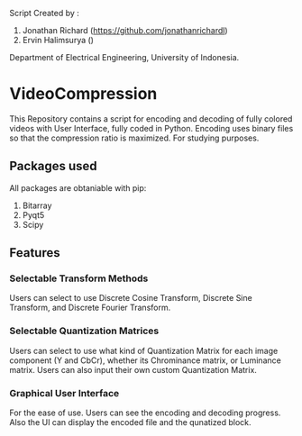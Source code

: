 Script Created by :
1. Jonathan Richard (https://github.com/jonathanrichardl)
2. Ervin Halimsurya ()

Department of Electrical Engineering, University of Indonesia. 
# VideoCompression
This Repository contains a script for encoding and decoding of fully colored videos with User Interface, fully coded in Python. Encoding uses binary files so that the compression ratio is maximized. For studying purposes. 
## Packages used
All packages are obtaniable with pip:
1. Bitarray 
2. Pyqt5
3. Scipy
## Features
### Selectable Transform Methods
Users can select to use Discrete Cosine Transform, Discrete Sine Transform, and Discrete Fourier Transform. 
### Selectable Quantization Matrices
Users can select to use what kind of Quantization Matrix for each image component (Y and CbCr), whether its Chrominance matrix, or Luminance matrix. Users can also input their own custom Quantization Matrix. 
### Graphical User Interface
For the ease of use. Users can see the encoding and decoding progress. Also the UI can display the encoded file and the qunatized block. 

